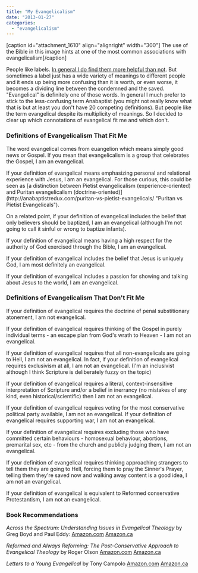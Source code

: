```yaml
---
title: "My Evangelicalism"
date: "2013-01-27"
categories: 
  - "evangelicalism"
---
```


\[caption id="attachment\_1610" align="alignright" width="300"\][](http://www.anabaptistredux.com/wp-content/uploads/2013/01/evangelical.jpg) The use of the Bible in this image hints at one of the most common associations with evangelicalism\[/caption\]

People like labels. [In general I do find them more helpful than not](http://anabaptistredux.com/denominational-labels-can-be-a-good-thing/ "Denominational Labels Can Be a Good Thing"). But sometimes a label just has a wide variety of meanings to different people and it ends up being more confusing than it is worth, or even worse, it becomes a dividing line between the condemned and the saved. "Evangelical" is definitely one of those words. In general I much prefer to stick to the less-confusing term Anabaptist (you might not really know what that is but at least you don't have 20 competing definitions). But people like the term evangelical despite its multiplicity of meanings. So I decided to clear up which connotations of evangelical fit me and which don't.

### Definitions of Evangelicalism That Fit Me

The word evangelical comes from euangelion which means simply good news or Gospel. If you mean that evangelicalism is a group that celebrates the Gospel, I am an evangelical.

<!--more-->If your definition of evangelical means emphasizing personal and relational experience with Jesus, I am an evangelical. For those curious, this could be seen as [a distinction between Pietist evangelicalism (experience-oriented) and Puritan evangelicalism (doctrine-oriented)](http://anabaptistredux.com/puritan-vs-pietist-evangelicals/ "Puritan vs Pietist Evangelicals").

On a related point, if your definition of evangelical includes the belief that only believers should be baptized, I am an evangelical (although I'm not going to call it sinful or wrong to baptize infants).

If your definition of evangelical means having a high respect for the authority of God exercised through the Bible, I am an evangelical.

If your definition of evangelical includes the belief that Jesus is uniquely God, I am most definitely an evangelical.

If your definition of evangelical includes a passion for showing and talking about Jesus to the world, I am an evangelical.

### Definitions of Evangelicalism That Don't Fit Me

If your definition of evangelical requires the doctrine of penal substitionary atonement, I am not evangelical.

If your definition of evangelical requires thinking of the Gospel in purely individual terms - an escape plan from God's wrath to Heaven - I am not an evangelical.

If your definition of evangelical requires that all non-evangelicals are going to Hell, I am not an evangelical. In fact, if your definition of evangelical requires exclusivism at all, I am not an evangelical. (I'm an inclusivist although I think Scripture is deliberately fuzzy on the topic)

If your definition of evangelical requires a literal, context-insensitive interpretation of Scripture and/or a belief in inerrancy (no mistakes of any kind, even historical/scientific) then I am not an evangelical.

If your definition of evangelical requires voting for the most conservative political party available, I am not an evangelical. If your definition of evangelical requires supporting war, I am not an evangelical.

If your definition of evangelical requires excluding those who have committed certain behaviours - homosexual behaviour, abortions, premarital sex, etc - from the church and publicly judging them, I am not an evangelical.

If your definition of evangelical requires thinking approaching strangers to tell them they are going to Hell, forcing them to pray the Sinner's Prayer, telling them they're saved now and walking away content is a good idea, I am not an evangelical.

If your definition of evangelical is equivalent to Reformed conservative Protestantism, I am not an evangelical.

### Book Recommendations

_Across the Spectrum: Understanding Issues in Evangelical Theology_ by Greg Boyd and Paul Eddy: [Amazon.com](http://www.amazon.com/gp/product/080103793X/ref=as_li_qf_sp_asin_tl?ie=UTF8&camp=1789&creative=9325&creativeASIN=080103793X&linkCode=as2&tag=theemerganaba-20) [Amazon.ca](https://www.amazon.ca/gp/product/080103793X/ref=as_li_qf_sp_asin_tl?ie=UTF8&camp=15121&creative=330641&creativeASIN=080103793X&linkCode=as2&tag=theemergana0d-20)

_Reformed and Always Reforming: The Post-Conservative Approach to Evangelical Theology_ by Roger Olson [Amazon.com](http://www.amazon.com/gp/product/0801031699/ref=as_li_qf_sp_asin_tl?ie=UTF8&camp=1789&creative=9325&creativeASIN=0801031699&linkCode=as2&tag=theemerganaba-20) [Amazon.ca](https://www.amazon.ca/gp/product/0801031699/ref=as_li_qf_sp_asin_tl?ie=UTF8&camp=15121&creative=330641&creativeASIN=0801031699&linkCode=as2&tag=theemergana0d-20)

_Letters to a Young Evangelical_ by Tony Campolo [Amazon.com](http://www.amazon.com/gp/product/0465003540/ref=as_li_qf_sp_asin_tl?ie=UTF8&camp=1789&creative=9325&creativeASIN=0465003540&linkCode=as2&tag=theemerganaba-20) [Amazon.ca](https://www.amazon.ca/gp/product/0465003540/ref=as_li_qf_sp_asin_tl?ie=UTF8&camp=15121&creative=330641&creativeASIN=0465003540&linkCode=as2&tag=theemergana0d-20)
